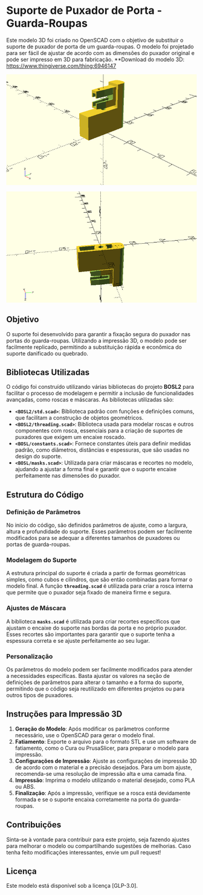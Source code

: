 # Suporte de Puxador de Porta - Guarda-Roupas

Este modelo 3D foi criado no OpenSCAD com o objetivo de substituir o suporte de puxador de porta de um guarda-roupas. O modelo foi projetado para ser fácil de ajustar de acordo com as dimensões do puxador original e pode ser impresso em 3D para fabricação.
**Download do modelo 3D: https://www.thingiverse.com/thing:6946147

![Suporte de Puxador de Porta](images/peca02.png)

![Suporte de Puxador de Porta](images/peca01.png)

## Objetivo

O suporte foi desenvolvido para garantir a fixação segura do puxador nas portas do guarda-roupas. Utilizando a impressão 3D, o modelo pode ser facilmente replicado, permitindo a substituição rápida e econômica do suporte danificado ou quebrado.

## Bibliotecas Utilizadas

O código foi construído utilizando várias bibliotecas do projeto **BOSL2** para facilitar o processo de modelagem e permitir a inclusão de funcionalidades avançadas, como roscas e máscaras. As bibliotecas utilizadas são:

- **`<BOSL2/std.scad>`**: Biblioteca padrão com funções e definições comuns, que facilitam a construção de objetos geométricos.
- **`<BOSL2/threading.scad>`**: Biblioteca usada para modelar roscas e outros componentes com rosca, essenciais para a criação de suportes de puxadores que exigem um encaixe roscado.
- **`<BOSL/constants.scad>`**: Fornece constantes úteis para definir medidas padrão, como diâmetros, distâncias e espessuras, que são usadas no design do suporte.
- **`<BOSL/masks.scad>`**: Utilizada para criar máscaras e recortes no modelo, ajudando a ajustar a forma final e garantir que o suporte encaixe perfeitamente nas dimensões do puxador.

## Estrutura do Código

### Definição de Parâmetros

No início do código, são definidos parâmetros de ajuste, como a largura, altura e profundidade do suporte. Esses parâmetros podem ser facilmente modificados para se adequar a diferentes tamanhos de puxadores ou portas de guarda-roupas.

### Modelagem do Suporte

A estrutura principal do suporte é criada a partir de formas geométricas simples, como cubos e cilindros, que são então combinadas para formar o modelo final. A função **`threading.scad`** é utilizada para criar a rosca interna que permite que o puxador seja fixado de maneira firme e segura.

### Ajustes de Máscara

A biblioteca **`masks.scad`** é utilizada para criar recortes específicos que ajustam o encaixe do suporte nas bordas da porta e no próprio puxador. Esses recortes são importantes para garantir que o suporte tenha a espessura correta e se ajuste perfeitamente ao seu lugar.

### Personalização

Os parâmetros do modelo podem ser facilmente modificados para atender a necessidades específicas. Basta ajustar os valores na seção de definições de parâmetros para alterar o tamanho e a forma do suporte, permitindo que o código seja reutilizado em diferentes projetos ou para outros tipos de puxadores.

## Instruções para Impressão 3D

1. **Geração do Modelo**: Após modificar os parâmetros conforme necessário, use o OpenSCAD para gerar o modelo final.
2. **Fatiamento**: Exporte o arquivo para o formato STL e use um software de fatiamento, como o Cura ou PrusaSlicer, para preparar o modelo para impressão.
3. **Configurações de Impressão**: Ajuste as configurações de impressão 3D de acordo com o material e a precisão desejados. Para um bom ajuste, recomenda-se uma resolução de impressão alta e uma camada fina.
4. **Impressão**: Imprima o modelo utilizando o material desejado, como PLA ou ABS.
5. **Finalização**: Após a impressão, verifique se a rosca está devidamente formada e se o suporte encaixa corretamente na porta do guarda-roupas.

## Contribuições

Sinta-se à vontade para contribuir para este projeto, seja fazendo ajustes para melhorar o modelo ou compartilhando sugestões de melhorias. Caso tenha feito modificações interessantes, envie um pull request!

## Licença

Este modelo está disponível sob a licença [GLP-3.0]. 


